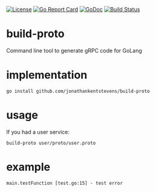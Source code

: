 [![License](http://img.shields.io/:license-gpl3-blue.svg)](http://www.gnu.org/licenses/gpl-3.0.html)
[![Go Report Card](https://goreportcard.com/badge/github.com/jonathankentstevens/build-proto)](https://goreportcard.com/report/github.com/jonathankentstevens/build-proto)
[![GoDoc](https://godoc.org/github.com/jonathankentstevens/build-proto?status.svg)](https://godoc.org/github.com/jonathankentstevens/build-proto)
[![Build Status](https://travis-ci.org/jonathankentstevens/build-proto.svg?branch=master)](https://travis-ci.org/jonathankentstevens/build-proto)

# build-proto

Command line tool to generate gRPC code for GoLang

# implementation
	go install github.com/jonathankentstevens/build-proto
	
# usage

If you had a user service:
```
build-proto user/proto/user.proto
```

# example

```
main.testFunction [test.go:15] - test error
```
